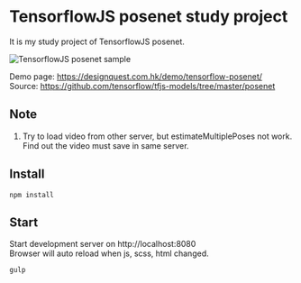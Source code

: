 # TensorflowJS posenet study project
It is my study project of TensorflowJS posenet.<br>

![TensorflowJS posenet sample](https://designquest.com.hk/demo/tensorflow-posenet/readme/sample1.png)


Demo page: https://designquest.com.hk/demo/tensorflow-posenet/<br>
Source: https://github.com/tensorflow/tfjs-models/tree/master/posenet

## Note
1. Try to load video from other server, but estimateMultiplePoses not work. Find out the video must save in same server.

## Install
    npm install
    
## Start
Start development server on http://localhost:8080<br>
Browser will auto reload when js, scss, html changed.

    gulp

